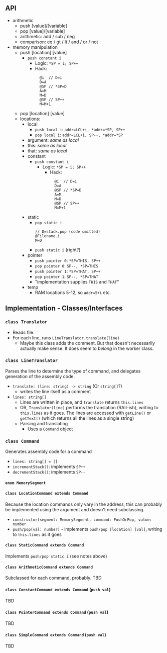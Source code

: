 ## API

- arithmetic
    - push [value]/[variable]
    - pop [value]/[variable]
    - arithmetic: add / sub / neg
    - comparison: eq / gt / lt / and / or / not
- memory manipulation
    - push [location] [value]
        - `push constant i`
            - Logic: `*SP = i; SP++`
            - Hack:
              ```
                @i  // D=i
                D=A
                @SP // *SP=D
                A=M
                M=D
                @SP // SP++
                M=M+1
              ```
    - pop [location] [value]
    - locations:
        - local
            - `push local i`: `addr=LCL+i, *addr=*SP, SP++`
            - `pop local i`: `addr=LCL+i, SP--, *addr=*SP`
        - argument: *same as local*
        - this: *same as local*
        - that: *same as local*
        - constant
            - `push constant i`
                - Logic: `*SP = i; SP++`
                    - Hack:
                      ```
                        @i  // D=i
                        D=A
                        @SP // *SP=D
                        A=M
                        M=D
                        @SP // SP++
                        M=M+1
                      ```
        - static
            - `pop static i`
              ```
              // D=stack.pop (code omitted)
              @Filename.i
              M=D
              ```
            - `push static i` (right?)
        - pointer
            - `push pointer 0`: `*SP=THIS, SP++`
            - `pop pointer 0`: `SP--, *SP=THIS`
            - `push pointer 1`: `*SP=THAT, SP++`
            - `pop pointer 1`: `SP--, *SP=THAT`
            - "implementation supplies `THIS` and `THAT`"
        - temp
            - RAM locations 5-12, so `addr=5+i` etc.

## Implementation - Classes/Interfaces

### `class Translator`

- Reads file.
- For each line, runs `LineTranslator.translate(line)`
    - Maybe this class adds the comment. But that doesn't necessarily actually make sense. It does seem to *belong* in
      the worker class.

### `class LineTranslator`

Parses the line to determine the type of command, and delegates generation of the assembly code.

- `translate: (line: string) -> string` (Or `string[]`?)
    - writes the line itself as a comment
- `lines: string[]`
    - Lines are written in place, and `translate` returns `this.lines`
    - OR, `Translator(line)` performs the translation (RAII-ish), writing to `this.lines` as it goes. The lines are
      accessed with `getLine()` or `getText()` (which returns all the lines as a single string)
    - Parsing and translating
        - Uses a `Command` object

### `class Command`

Generates assembly code for a command

- `lines: string[] = []`
- `incrementStack()`: implements `SP++`
- `decrementStack()`: implements `SP--`

#### `enum MemorySegment`

#### `class LocationCommand extends Command`

Because the location commands only vary in the address, this can probably be implemented using the argument and doesn't
need subclassing.

- `constructor(segment: MemorySegment, command: PushOrPop, value: number`
- `push/pop(val: number)` - implements `push/pop [location] [val]`, writing to `this.lines` as it goes

#### `class StaticCommand extends Command`

Implements `push/pop static i` (see notes above)

#### `class ArithmeticCommand extends Command`

Subclassed for each command, probably. TBD

#### `class ConstantCommand extends Command` (`push val`)

TBD

#### `class PointerCommand extends Command` (`push val`)

TBD

#### `class SimpleCommand extends Command` (`push val`)

TBD
